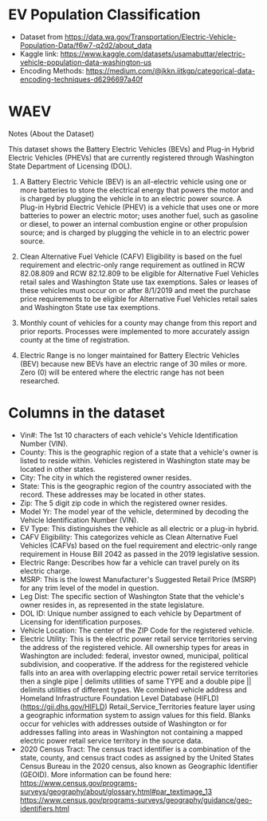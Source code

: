 # EV Population Classification

- Dataset from https://data.wa.gov/Transportation/Electric-Vehicle-Population-Data/f6w7-q2d2/about_data
- Kaggle link: https://www.kaggle.com/datasets/usamabuttar/electric-vehicle-population-data-washington-us
- Encoding Methods: https://medium.com/@jkkn.iitkgp/categorical-data-encoding-techniques-d6296697a40f

# WAEV

Notes (About the Dataset)

This dataset shows the Battery Electric Vehicles (BEVs) and Plug-in Hybrid Electric Vehicles (PHEVs) that are currently registered through Washington State Department of Licensing (DOL).

1. A Battery Electric Vehicle (BEV) is an all-electric vehicle using one or more batteries to store the electrical energy that powers the motor and is charged by plugging the vehicle in to an electric power source. A Plug-in Hybrid Electric Vehicle (PHEV) is a vehicle that uses one or more batteries to power an electric motor; uses another fuel, such as gasoline or diesel, to power an internal combustion engine or other propulsion source; and is charged by plugging the vehicle in to an electric power source.

2. Clean Alternative Fuel Vehicle (CAFV) Eligibility is based on the fuel requirement and electric-only range requirement as outlined in RCW 82.08.809 and RCW 82.12.809 to be eligible for Alternative Fuel Vehicles retail sales and Washington State use tax exemptions. Sales or leases of these vehicles must occur on or after 8/1/2019 and meet the purchase price requirements to be eligible for Alternative Fuel Vehicles retail sales and Washington State use tax exemptions.
3. Monthly count of vehicles for a county may change from this report and prior reports. Processes were implemented to more accurately assign county at the time of registration.
4.  Electric Range is no longer maintained for Battery Electric Vehicles (BEV) because new BEVs have an electric range of 30 miles or more. Zero (0) will be entered where the electric range has not been researched.

# Columns in the dataset

- Vin#: The 1st 10 characters of each vehicle's Vehicle Identification Number (VIN).
- County: This is the geographic region of a state that a vehicle's owner is listed to reside within. Vehicles registered in Washington state may be located in other states.
- City: The city in which the registered owner resides.
- State: This is the geographic region of the country associated with the record. These addresses may be located in other states.
- Zip: The 5 digit zip code in which the registered owner resides.
- Model Yr: The model year of the vehicle, determined by decoding the Vehicle Identification Number (VIN).
- EV Type: This distinguishes the vehicle as all electric or a plug-in hybrid.
- CAFV Eligibility: This categorizes vehicle as Clean Alternative Fuel Vehicles (CAFVs) based on the fuel requirement and electric-only range requirement in House Bill 2042 as passed in the 2019 legislative session.
- Electric Range: Describes how far a vehicle can travel purely on its electric charge.
- MSRP: This is the lowest Manufacturer's Suggested Retail Price (MSRP) for any trim level of the model in question.
- Leg Dist: The specific section of Washington State that the vehicle's owner resides in, as represented in the state legislature.
- DOL ID: Unique number assigned to each vehicle by Department of Licensing for identification purposes.
- Vehicle Location: The center of the ZIP Code for the registered vehicle.
- Electric Utility: This is the electric power retail service territories serving the address of the registered vehicle. All ownership types for areas in Washington are included: federal, investor owned, municipal, political subdivision, and cooperative. If the address for the registered vehicle falls into an area with overlapping electric power retail service territories then a single pipe | delimits utilities of same TYPE and a double pipe || delimits utilities of different types. We combined vehicle address and Homeland Infrastructure Foundation Level Database (HIFLD) (https://gii.dhs.gov/HIFLD) Retail_Service_Territories feature layer using a geographic information system to assign values for this field. Blanks occur for vehicles with addresses outside of Washington or for addresses falling into areas in Washington not containing a mapped electric power retail service territory in the source data.
- 2020 Census Tract: The census tract identifier is a combination of the state, county, and census tract codes as assigned by the United States Census Bureau in the 2020 census, also known as Geographic Identifier (GEOID). More information can be found here: https://www.census.gov/programs-surveys/geography/about/glossary.html#par_textimage_13 https://www.census.gov/programs-surveys/geography/guidance/geo-identifiers.html